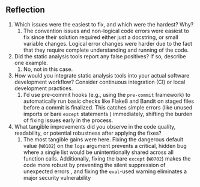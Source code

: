## Reflection 

1. Which issues were the easiest to fix, and which were the hardest? Why?  
   1. The convention issues and non-logical code errors were easiest to fix since their solution required either just a docstring, or small variable changes. Logical error changes were harder due to the fact that they require complete understanding and running of the code.  
2. Did the static analysis tools report any false positives? If so, describe one example.  
   1. No, not in this case.   
3. How would you integrate static analysis tools into your actual software development workflow? Consider continuous integration (CI) or local development practices.  
   1. I'd use pre-commit hooks (e.g., using the `pre-commit` framework) to automatically run basic checks like Flake8 and Bandit on staged files before a commit is finalized. This catches simple errors (like unused imports or bare `except` statements ) immediately, shifting the burden of fixing issues early in the process.  
4. What tangible improvements did you observe in the code quality, readability, or potential robustness after applying the fixes?
   1. The most tangible gains were here. Fixing the dangerous default value (`W0102`) on the `logs` argument prevents a critical, hidden bug where a single list would be unintentionally shared across all function calls. Additionally, fixing the bare `except` (`W0702`) makes the code more robust by preventing the silent suppression of unexpected errors , and fixing the `eval`\-used warning eliminates a major security vulnerability

